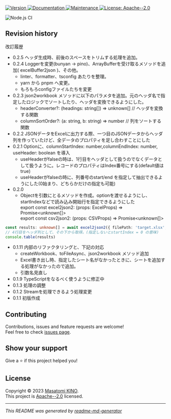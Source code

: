 <p>
  <a href="https://www.npmjs.com/package/excel-csv-read-write" target="_blank">
    <img alt="Version" src="https://img.shields.io/npm/v/excel-csv-read-write.svg">
  </a>
  <a href="https://github.com/masatomix/excel-csv-read-write#readme" target="_blank">
    <img alt="Documentation" src="https://img.shields.io/badge/documentation-yes-brightgreen.svg" />
  </a>
  <a href="https://github.com/masatomix/excel-csv-read-write/graphs/commit-activity" target="_blank">
    <img alt="Maintenance" src="https://img.shields.io/badge/Maintained%3F-yes-green.svg" />
  </a>
  <a href="https://github.com/masatomix/excel-csv-read-write/blob/master/LICENSE" target="_blank">
    <img alt="License: Apache--2.0" src="https://img.shields.io/github/license/masatomix/excel-csv-read-write" />
  </a>
</p>

<p><img alt="Node.js CI" src="https://github.com/masatomix/excel-csv-read-write/workflows/Node.js%20CI/badge.svg?branch=master" /></p>





## Revision history

改訂履歴
- 0.2.5 ヘッダ生成時、前後のスペースをトリムする処理を追加。
- 0.2.4 Loggerを変更(bunyan → pino)、ArrayBufferを受け取るメソッドを追加( excelBuffer2json )、その他。
  - linter、formatter、tsconfig あたりを整理。
  - yarn から pnpm へ変更。
  - もろもろconfigファイルたちを変更
- 0.2.3 json2workbook メソッドに以下のパラメタを追加。元のヘッダ名で指定したロジックでソートしたり、ヘッダを変換できるようにした。
    - headerConverter?: (headings: string[]) => unknown[] // ヘッダを変換する関数
    - columnSortOrder?: (a: string, b: string) => number // 列をソートする関数
- 0.2.2 JSONデータをExcelに出力する際、一つ目のJSONデータからヘッダ列を作っていたけど、全データのプロパティを足し合わすことにした
- 0.2.1 Optionに、columnStartIndex: number,columnEndIndex: number, useHeader: boolean を導入
    - useHeaderがfalseの時は、1行目をヘッダとして扱うのでなくデータとして扱うように。レコードのプロパティはIndex番号にする(default値はtrue)
    - useHeaderがfalseの時に、列番号のstart/end を指定して抽出できるようにした(0始まり、どちらかだけの指定も可能)
- 0.2.0
    - Objectを引数にとるメソッドを作成。optionを渡せるようにし、startIndexなどで読み込み開始行を指定できるようにした <br />
      export const excel2json2: (props: ExcelProps) => Promise<unknown[]> <br />
      export const csv2json2: (props: CSVProps) => Promise<unknown[]>  <br />
    
```typescript
const results: unknown[] = await excel2json2({ filePath: 'target.xlsx', option: { startIndex: 3 } }) 
// 4行目をヘッダ列として、その下から取得。(指定しないとstartIndex = 0 の意味)
console.table(results)
```

- 0.1.11 内部のリファクタリングと、下記の対応
    - createWorkbook、toFileAsync、json2workbook メソッド追加
    - Excel書き出し時、指定したシート名がなかったときに、シートを追加する処理がなかったので追加。
    - 引数名見直し
- 0.1.9  TypeScriptをなるべく使うように修正中
- 0.1.3  処理の調整
- 0.1.2  Streamを処理できるよう処理変更
- 0.1.1  初版作成



## Contributing

Contributions, issues and feature requests are welcome!<br />Feel free to check [issues page](https://github.com/masatomix/excel-csv-read-write/issues).

## Show your support

Give a ⭐️ if this project helped you!

## License

Copyright © 2023 [Masatomi KINO](https://github.com/masatomix).<br />
This project is [Apache--2.0](https://github.com/masatomix/excel-csv-read-write/blob/master/LICENSE) licensed.

***
_This README was generated by [readme-md-generator](https://github.com/kefranabg/readme-md-generator)_
